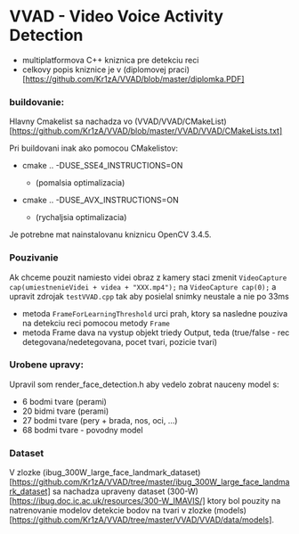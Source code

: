 # VVAD - Video Voice Activity Detection

* multiplatformova C++ kniznica pre detekciu reci
* celkovy popis kniznice je v (diplomovej praci)[https://github.com/Kr1zA/VVAD/blob/master/diplomka.PDF]

### buildovanie:
Hlavny Cmakelist sa nachadza vo (VVAD/VVAD/CMakeList)[https://github.com/Kr1zA/VVAD/blob/master/VVAD/VVAD/CMakeLists.txt]

Pri buildovani inak ako pomocou CMakelistov:
* cmake .. -DUSE_SSE4_INSTRUCTIONS=ON
    * (pomalsia optimalizacia)

* cmake .. -DUSE_AVX_INSTRUCTIONS=ON
    * (rychaljsia optimalizacia)
    
Je potrebne mat nainstalovanu kniznicu OpenCV 3.4.5.

### Pouzivanie
Ak chceme pouzit namiesto videi obraz z kamery staci zmenit `VideoCapture cap(umiestnenieVidei + videa + "XXX.mp4");` na `VideoCapture cap(0);` a upravit zdrojak `testVVAD.cpp` tak aby posielal snimky neustale a nie po 33ms

* metoda `FrameForLearningThreshold` urci prah, ktory sa nasledne pouziva na detekciu reci pomocou metody `Frame`
* metoda Frame dava na vystup objekt triedy Output, teda (true/false - rec detegovana/nedetegovana, pocet tvari, pozicie tvari)

### Urobene upravy:
Upravil som render_face_detection.h aby vedelo zobrat nauceny model s:
* 6 bodmi tvare (perami)
* 20 bidmi tvare (perami)
* 27 bodmi tvare (pery + brada, nos, oci, ...)
* 68 bodmi tvare - povodny model

### Dataset
V zlozke (ibug_300W_large_face_landmark_dataset)[https://github.com/Kr1zA/VVAD/tree/master/ibug_300W_large_face_landmark_dataset] sa nachadza upraveny dataset (300-W)[https://ibug.doc.ic.ac.uk/resources/300-W_IMAVIS/] ktory bol pouzity na natrenovanie modelov detekcie bodov na tvari v zlozke (models)[https://github.com/Kr1zA/VVAD/tree/master/VVAD/VVAD/data/models].
